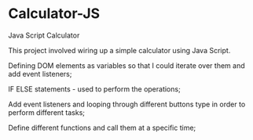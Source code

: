 # Calculator-JS
Java Script Calculator

This project involved wiring up a simple calculator using Java Script.

Defining DOM elements as variables so that I could iterate over them and add event listeners;

IF ELSE statements - used to perform the operations;

Add event listeners and looping through different buttons type in order to perform different tasks;

Define different functions and call them at a specific time;

